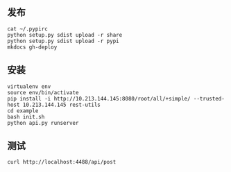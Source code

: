 ## 发布

    cat ~/.pypirc
    python setup.py sdist upload -r share
    python setup.py sdist upload -r pypi
    mkdocs gh-deploy

## 安装

    virtualenv env
    source env/bin/activate
    pip install -i http://10.213.144.145:8080/root/all/+simple/ --trusted-host 10.213.144.145 rest-utils
    cd example
    bash init.sh
    python api.py runserver
    
## 测试

    curl http://localhost:4488/api/post
